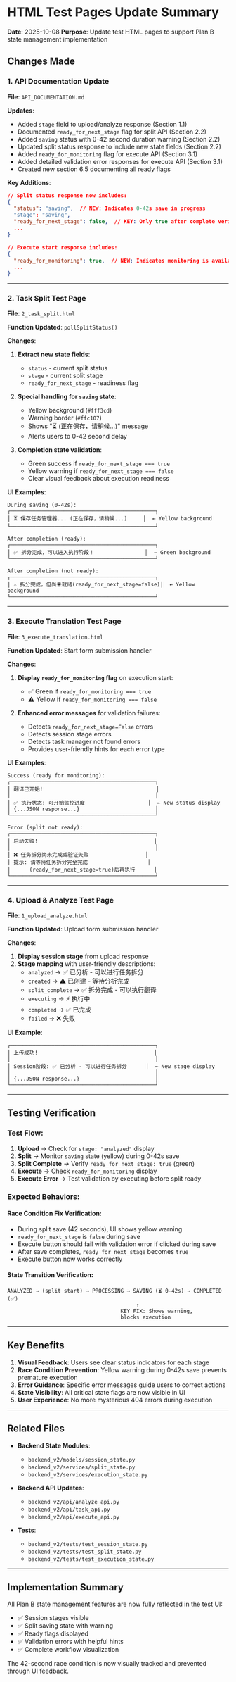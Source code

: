 # HTML Test Pages Update Summary

**Date**: 2025-10-08
**Purpose**: Update test HTML pages to support Plan B state management implementation

## Changes Made

### 1. API Documentation Update
**File**: `API_DOCUMENTATION.md`

**Updates**:
- Added `stage` field to upload/analyze response (Section 1.1)
- Documented `ready_for_next_stage` flag for split API (Section 2.2)
- Added `saving` status with 0-42 second duration warning (Section 2.2)
- Updated split status response to include new state fields (Section 2.2)
- Added `ready_for_monitoring` flag for execute API (Section 3.1)
- Added detailed validation error responses for execute API (Section 3.1)
- Created new section 6.5 documenting all ready flags

**Key Additions**:
```json
// Split status response now includes:
{
  "status": "saving",  // NEW: Indicates 0-42s save in progress
  "stage": "saving",
  "ready_for_next_stage": false,  // KEY: Only true after complete verification
  ...
}

// Execute start response includes:
{
  "ready_for_monitoring": true,  // NEW: Indicates monitoring is available
  ...
}
```

---

### 2. Task Split Test Page
**File**: `2_task_split.html`

**Function Updated**: `pollSplitStatus()`

**Changes**:
1. **Extract new state fields**:
   - `status` - current split status
   - `stage` - current split stage
   - `ready_for_next_stage` - readiness flag

2. **Special handling for `saving` state**:
   - Yellow background (`#fff3cd`)
   - Warning border (`#ffc107`)
   - Shows "⏳ (正在保存，请稍候...)" message
   - Alerts users to 0-42 second delay

3. **Completion state validation**:
   - Green success if `ready_for_next_stage === true`
   - Yellow warning if `ready_for_next_stage === false`
   - Clear visual feedback about execution readiness

**UI Examples**:
```
During saving (0-42s):
┌──────────────────────────────────────────────┐
│ ⏳ 保存任务管理器... (正在保存，请稍候...)     │  ← Yellow background
└──────────────────────────────────────────────┘

After completion (ready):
┌──────────────────────────────────────────────┐
│ ✅ 拆分完成，可以进入执行阶段！                │  ← Green background
└──────────────────────────────────────────────┘

After completion (not ready):
┌──────────────────────────────────────────────┐
│ ⚠️ 拆分完成，但尚未就绪(ready_for_next_stage=false)│  ← Yellow background
└──────────────────────────────────────────────┘
```

---

### 3. Execute Translation Test Page
**File**: `3_execute_translation.html`

**Function Updated**: Start form submission handler

**Changes**:
1. **Display `ready_for_monitoring` flag** on execution start:
   - ✅ Green if `ready_for_monitoring === true`
   - ⚠️ Yellow if `ready_for_monitoring === false`

2. **Enhanced error messages** for validation failures:
   - Detects `ready_for_next_stage=False` errors
   - Detects session stage errors
   - Detects task manager not found errors
   - Provides user-friendly hints for each error type

**UI Examples**:
```
Success (ready for monitoring):
┌──────────────────────────────────────────────┐
│ 翻译已开始!                                    │
│                                              │
│ ✅ 执行状态: 可开始监控进度                    │  ← New status display
│ {...JSON response...}                        │
└──────────────────────────────────────────────┘

Error (split not ready):
┌──────────────────────────────────────────────┐
│ 启动失败!                                     │
│                                              │
│ ❌ 任务拆分尚未完成或验证失败                  │
│ 提示: 请等待任务拆分完全完成                   │
│      (ready_for_next_stage=true)后再执行      │
└──────────────────────────────────────────────┘
```

---

### 4. Upload & Analyze Test Page
**File**: `1_upload_analyze.html`

**Function Updated**: Upload form submission handler

**Changes**:
1. **Display session stage** from upload response
2. **Stage mapping** with user-friendly descriptions:
   - `analyzed` → ✅ 已分析 - 可以进行任务拆分
   - `created` → ⚠️ 已创建 - 等待分析完成
   - `split_complete` → ✅ 拆分完成 - 可以执行翻译
   - `executing` → ⚡ 执行中
   - `completed` → ✅ 已完成
   - `failed` → ❌ 失败

**UI Example**:
```
┌──────────────────────────────────────────────┐
│ 上传成功!                                     │
│                                              │
│ Session阶段: ✅ 已分析 - 可以进行任务拆分      │  ← New stage display
│                                              │
│ {...JSON response...}                        │
└──────────────────────────────────────────────┘
```

---

## Testing Verification

### Test Flow:
1. **Upload** → Check for `stage: "analyzed"` display
2. **Split** → Monitor `saving` state (yellow) during 0-42s save
3. **Split Complete** → Verify `ready_for_next_stage: true` (green)
4. **Execute** → Check `ready_for_monitoring` display
5. **Execute Error** → Test validation by executing before split ready

### Expected Behaviors:

#### Race Condition Fix Verification:
- During split save (42 seconds), UI shows yellow warning
- `ready_for_next_stage` is `false` during save
- Execute button should fail with validation error if clicked during save
- After save completes, `ready_for_next_stage` becomes `true`
- Execute button now works correctly

#### State Transition Verification:
```
ANALYZED → (split start) → PROCESSING → SAVING (⏳ 0-42s) → COMPLETED (✅)
                                         ↑
                                    KEY FIX: Shows warning,
                                    blocks execution
```

---

## Key Benefits

1. **Visual Feedback**: Users see clear status indicators for each stage
2. **Race Condition Prevention**: Yellow warning during 0-42s save prevents premature execution
3. **Error Guidance**: Specific error messages guide users to correct actions
4. **State Visibility**: All critical state flags are now visible in UI
5. **User Experience**: No more mysterious 404 errors during execution

---

## Related Files

- **Backend State Modules**:
  - `backend_v2/models/session_state.py`
  - `backend_v2/services/split_state.py`
  - `backend_v2/services/execution_state.py`

- **Backend API Updates**:
  - `backend_v2/api/analyze_api.py`
  - `backend_v2/api/task_api.py`
  - `backend_v2/api/execute_api.py`

- **Tests**:
  - `backend_v2/tests/test_session_state.py`
  - `backend_v2/tests/test_split_state.py`
  - `backend_v2/tests/test_execution_state.py`

---

## Implementation Summary

All Plan B state management features are now fully reflected in the test UI:
- ✅ Session stages visible
- ✅ Split saving state with warning
- ✅ Ready flags displayed
- ✅ Validation errors with helpful hints
- ✅ Complete workflow visualization

The 42-second race condition is now visually tracked and prevented through UI feedback.
